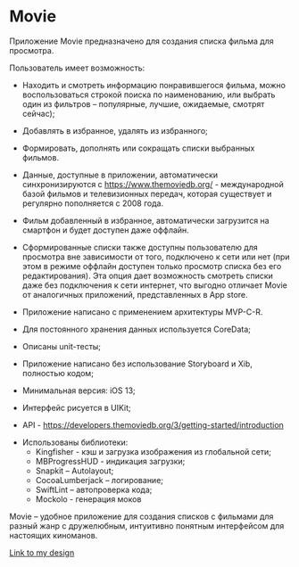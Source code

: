 # Movie

Приложение Movie предназначено для создания списка фильма для просмотра.

Пользователь имеет возможность:
- Находить и смотреть информацию понравившегося фильма, можно воспользоваться строкой поиска по наименованию, или выбрать один из фильтров – популярные, лучшие, ожидаемые, смотрят сейчас);
- Добавлять в избранное, удалять из избранного;
- Формировать, дополнять или сокращать списки выбранных фильмов.
- Данные, доступные в приложении, автоматически синхронизируются с https://www.themoviedb.org/ - международной базой фильмов и телевизионных передач, которая существует и регулярно пополняется с 2008 года.
- Фильм добавленный в избранное, автоматически загрузится на смартфон и будет доступен даже оффлайн. 
- Сформированные списки также доступны пользователю для просмотра вне зависимости от того, подключено к сети или нет (при этом в режиме оффлайн доступен только просмотр списка без его редактирования). Эта опция дает возможность смотреть списки даже без подключения к сети интернет, что выгодно отличает Movie от аналогичных приложений, представленных в App store.

- Приложение написано с применением архитектуры MVP-C-R. 
- Для постоянного хранения данных используется CoreData;
- Описаны unit-тесты;
- Приложение написано без использование Storyboard и Xib, полностью кодом;
- Минимальная версия: iOS 13;
- Интерфейс рисуется в UIKit;
- API - https://developers.themoviedb.org/3/getting-started/introduction


* Использованы библиотеки:
  * Kingfisher - кэш и загрузка изображения из глобальной сети;
  * MBProgressHUD - индикация загрузки;
  * Snapkit – Autolayout;
  * CocoaLumberjack – логирование;
  * SwiftLint – автопроверка кода;
  * Mockolo - генерация моков

Movie – удобное приложение для создания списков с фильмами для разный жанр с дружелюбным, интуитивно понятным интерфейсом для настоящих киноманов.

[Link to my design](https://www.figma.com/file/8OpqOoPTrh2BdNiHlsKdCT/Untitled?node-id=1%3A254)
